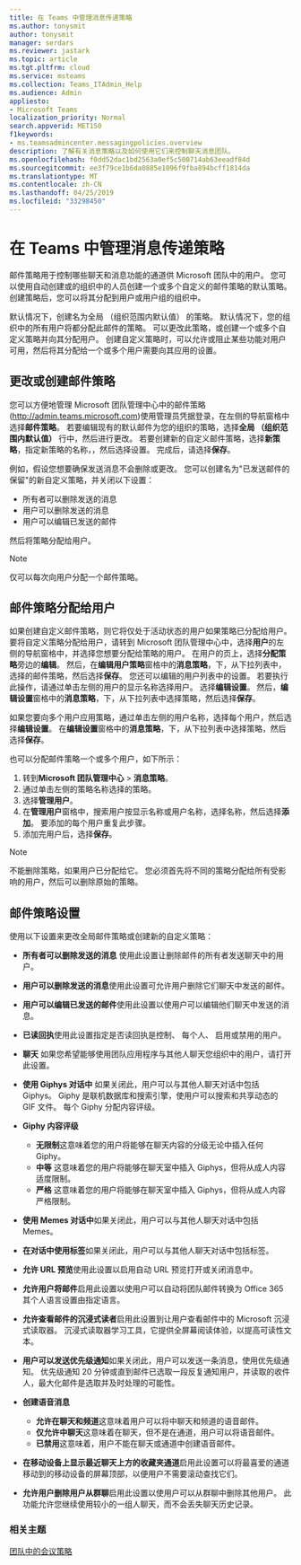 ```yaml
---
title: 在 Teams 中管理消息传递策略
ms.author: tonysmit
author: tonysmit
manager: serdars
ms.reviewer: jastark
ms.topic: article
ms.tgt.pltfrm: cloud
ms.service: msteams
ms.collection: Teams_ITAdmin_Help
ms.audience: Admin
appliesto:
- Microsoft Teams
localization_priority: Normal
search.appverid: MET150
f1keywords:
- ms.teamsadmincenter.messagingpolicies.overview
description: 了解有关消息策略以及如何使用它们来控制聊天消息团队。
ms.openlocfilehash: f0dd52dac1bd2563a0ef5c500714ab63eeadf84d
ms.sourcegitcommit: ee3f79ce1b6da0885e1096f9fba894bcff1814da
ms.translationtype: MT
ms.contentlocale: zh-CN
ms.lasthandoff: 04/25/2019
ms.locfileid: "33298450"
---
```

# <a name="manage-messaging-policies-in-teams"></a>在 Teams 中管理消息传递策略

<!--- Add zone marker here--->

邮件策略用于控制哪些聊天和消息功能的通道供 Microsoft 团队中的用户。 您可以使用自动创建或的组织中的人员创建一个或多个自定义的邮件策略的默认策略。 创建策略后，您可以将其分配到用户或用户组的组织中。

默认情况下，创建名为全局 （组织范围内默认值） 的策略。 默认情况下，您的组织中的所有用户将都分配此邮件的策略。 可以更改此策略，或创建一个或多个自定义策略并向其分配用户。 创建自定义策略时，可以允许或阻止某些功能对用户可用，然后将其分配给一个或多个用户需要向其应用的设置。 

## <a name="change-or-create-a-messaging-policy"></a>更改或创建邮件策略

您可以方便地管理 Microsoft 团队管理中心中的邮件策略 (http://admin.teams.microsoft.com)使用管理员凭据登录，在左侧的导航窗格中选择**邮件策略**。 若要编辑现有的默认邮件为您的组织的策略，选择**全局 （组织范围内默认值）** 行中，然后进行更改。 若要创建新的自定义邮件策略，选择**新策略**，指定新策略的名称，，然后选择设置。 完成后，请选择**保存**。

例如，假设您想要确保发送消息不会删除或更改。 您可以创建名为"已发送邮件的保留"的新自定义策略，并关闭以下设置：

- 所有者可以删除发送的消息
- 用户可以删除发送的消息
- 用户可以编辑已发送的邮件

然后将策略分配给用户。

> [!NOTE] 
> 仅可以每次向用户分配一个邮件策略。
 
## <a name="assign-a-messaging-policy-to-a-user"></a>邮件策略分配给用户

如果创建自定义邮件策略，则它将仅处于活动状态的用户如果策略已分配给用户。 要将自定义策略分配给用户，请转到 Microsoft 团队管理中心中，选择**用户**的左侧的导航窗格中，并选择您想要分配给策略的用户。 在用户的页上，选择**分配策略**旁边的**编辑**。 然后，在**编辑用户策略**窗格中的**消息策略**，下，从下拉列表中，选择的邮件策略，然后选择**保存**。 您还可以编辑的用户列表中的设置。 若要执行此操作，请通过单击左侧的用户的显示名称选择用户。 选择**编辑设置**。 然后，**编辑设置**窗格中的**消息策略**，下，从下拉列表中选择策略，然后选择**保存**。

如果您要向多个用户应用策略，通过单击左侧的用户名称，选择每个用户，然后选择**编辑设置**。 在**编辑设置**窗格中的**消息策略**，下，从下拉列表中选择策略，然后选择**保存**。

也可以分配邮件策略一个或多个用户，如下所示：

1. 转到**Microsoft 团队管理中心** > **消息策略**。
2. 通过单击左侧的策略名称选择的策略。
3. 选择**管理用户**。
4. 在**管理用户**窗格中，搜索用户按显示名称或用户名称，选择名称，然后选择**添加**。 要添加的每个用户重复此步骤。
5. 添加完用户后，选择**保存**。

> [!NOTE]
> 不能删除策略，如果用户已分配给它。 您必须首先将不同的策略分配给所有受影响的用户，然后可以删除原始的策略。

<!--- End zone marker here--->

## <a name="messaging-policy-settings"></a>邮件策略设置

使用以下设置来更改全局邮件策略或创建新的自定义策略：

- **所有者可以删除发送的消息** 使用此设置让删除邮件的所有者发送聊天中的用户。
- **用户可以删除发送的消息**使用此设置可允许用户删除它们聊天中发送的邮件。
- **用户可以编辑已发送的邮件**使用此设置以使用户可以编辑他们聊天中发送的消息。
- **已读回执**使用此设置指定是否读回执是控制、 每个人、 启用或禁用的用户。
<a name="bkchat"> </a>

- **聊天** 如果您希望能够使用团队应用程序与其他人聊天您组织中的用户，请打开此设置。
- **使用 Giphys 对话中** 如果关闭此，用户可以与其他人聊天对话中包括 Giphys。 Giphy 是联机数据库和搜索引擎，使用户可以搜索和共享动态的 GIF 文件。 每个 Giphy 分配内容评级。
- **Giphy 内容评级** 
    - **无限制**这意味着您的用户将能够在聊天内容的分级无论中插入任何 Giphy。
    - **中等** 这意味着您的用户将能够在聊天室中插入 Giphys，但将从成人内容适度限制。
    - **严格** 这意味着您的用户将能够在聊天室中插入 Giphys，但将从成人内容严格限制。
- **使用 Memes 对话中**如果关闭此，用户可以与其他人聊天对话中包括 Memes。 
- **在对话中使用标签**如果关闭此，用户可以与其他人聊天对话中包括标签。
- **允许 URL 预览**使用此设置以启用自动 URL 预览打开或关闭消息中。
- **允许用户将邮件**启用此设置以使用户可以自动将团队邮件转换为 Office 365 其个人语言设置由指定语言。
- **允许查看邮件的沉浸式读者**启用此设置到让用户查看邮件中的 Microsoft 沉浸式读取器。 沉浸式读取器学习工具，它提供全屏幕阅读体验，以提高可读性文本。
- **用户可以发送优先级通知**如果关闭此，用户可以发送一条消息，使用优先级通知。 优先级通知 20 分钟或直到邮件已选取一段反复通知用户，并读取的收件人，最大化邮件是选取并及时处理的可能性。
- **创建语音消息** 
    - **允许在聊天和频道**这意味着用户可以将中聊天和频道的语音邮件。
    - **仅允许中聊天**这意味着在聊天，但不是在通道，用户可以将语音邮件。
    - **已禁用**这意味着，用户不能在聊天或通道中创建语音邮件。  
- **在移动设备上显示最近聊天上方的收藏夹通道**启用此设置可以将最喜爱的通道移动到的移动设备的屏幕顶部，以便用户不需要滚动查找它们。 
- **允许用户删除用户从群聊**启用此设置以使用户可以从群聊中删除其他用户。 此功能允许您继续使用较小的一组人聊天，而不会丢失聊天历史记录。

### <a name="related-topics"></a>相关主题
[团队中的会议策略](meeting-policies-in-teams.md)
